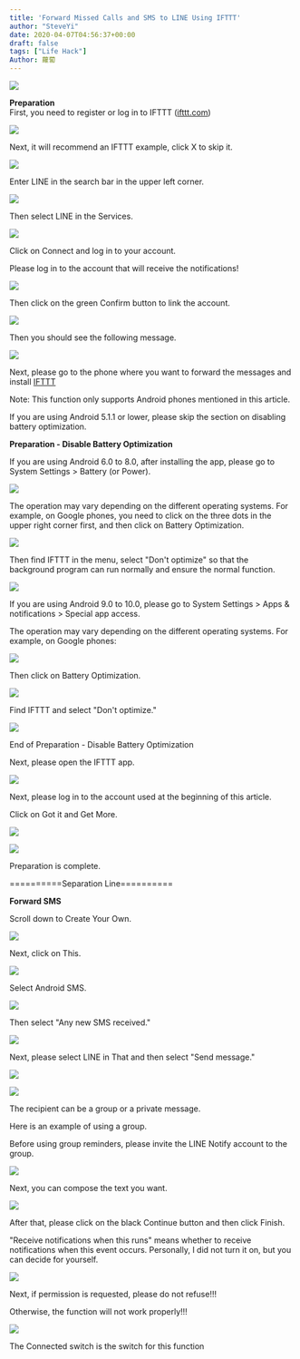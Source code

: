 ```yaml
---
title: 'Forward Missed Calls and SMS to LINE Using IFTTT'
author: "SteveYi"
date: 2020-04-07T04:56:37+00:00
draft: false
tags: ["Life Hack"]
Author: 蘿蔔
---
```


![](https://static-a1.steveyi.net/media/blog/2020/04/39743.jpg)

**Preparation**  
First, you need to register or log in to IFTTT ([ifttt.com](http://ifttt.com))

![](https://static-a1.steveyi.net/media/blog/2020/04/ifttt-forward-to-line-1.png)

Next, it will recommend an IFTTT example, click X to skip it.

![](https://static-a1.steveyi.net/media/blog/2020/04/ifttt-forward-to-line-2.png)

Enter LINE in the search bar in the upper left corner.

![](https://static-a1.steveyi.net/media/blog/2020/04/ifttt-forward-to-line-3.png)

Then select LINE in the Services.

![](https://static-a1.steveyi.net/media/blog/2020/04/ifttt-forward-to-line-4.png)

Click on Connect and log in to your account.

Please log in to the account that will receive the notifications!

![](https://static-a1.steveyi.net/media/blog/2020/04/ifttt-forward-to-line-5.png)

Then click on the green Confirm button to link the account.

![](https://static-a1.steveyi.net/media/blog/2020/04/ifttt-forward-to-line-6.png)

Then you should see the following message.

![](https://static-a1.steveyi.net/media/blog/2020/04/ifttt-forward-to-line-7.png)

Next, please go to the phone where you want to forward the messages and install [IFTTT](https://play.google.com/store/apps/details?id=com.ifttt.ifttt&hl=zh-TW)

Note: This function only supports Android phones mentioned in this article.

If you are using Android 5.1.1 or lower, please skip the section on disabling battery optimization.

**Preparation - Disable Battery Optimization**

If you are using Android 6.0 to 8.0, after installing the app, please go to System Settings > Battery (or Power).

![](https://static-a1.steveyi.net/media/blog/2020/04/ifttt-forward-to-line-8.png)

The operation may vary depending on the different operating systems. For example, on Google phones, you need to click on the three dots in the upper right corner first, and then click on Battery Optimization.

![](https://static-a1.steveyi.net/media/blog/2020/04/ifttt-forward-to-line-9.png)

Then find IFTTT in the menu, select "Don't optimize" so that the background program can run normally and ensure the normal function.

![](https://static-a1.steveyi.net/media/blog/2020/04/ifttt-forward-to-line-10.png)

If you are using Android 9.0 to 10.0, please go to System Settings > Apps & notifications > Special app access.

The operation may vary depending on the different operating systems. For example, on Google phones:

![](https://static-a1.steveyi.net/media/blog/2020/04/ifttt-forward-to-line-11.png)

Then click on Battery Optimization.

![](https://static-a1.steveyi.net/media/blog/2020/04/ifttt-forward-to-line-12.png)

Find IFTTT and select "Don't optimize."

![](https://static-a1.steveyi.net/media/blog/2020/04/ifttt-forward-to-line-13.png)

End of Preparation - Disable Battery Optimization

Next, please open the IFTTT app.

![](https://static-a1.steveyi.net/media/blog/2020/04/ifttt-forward-to-line-14.png)

Next, please log in to the account used at the beginning of this article.

Click on Got it and Get More.

![](https://static-a1.steveyi.net/media/blog/2020/04/ifttt-forward-to-line-15.png)

![](https://static-a1.steveyi.net/media/blog/2020/04/ifttt-forward-to-line-16.png)

Preparation is complete.

\==========Separation Line==========

**Forward SMS**

Scroll down to Create Your Own.

![](https://static-a1.steveyi.net/media/blog/2020/04/ifttt-forward-to-line-17.png)

Next, click on This.

![](https://static-a1.steveyi.net/media/blog/2020/04/ifttt-forward-to-line-18.png)

Select Android SMS.

![](https://static-a1.steveyi.net/media/blog/2020/04/ifttt-forward-to-line-19.png)

Then select "Any new SMS received."

![](https://static-a1.steveyi.net/media/blog/2020/04/ifttt-forward-to-line-20.png)

Next, please select LINE in That and then select "Send message."

![](https://static-a1.steveyi.net/media/blog/2020/04/ifttt-forward-to-line-21.png)

![](https://static-a1.steveyi.net/media/blog/2020/04/ifttt-forward-to-line-22.png)

The recipient can be a group or a private message.

Here is an example of using a group.

Before using group reminders, please invite the LINE Notify account to the group.

![](https://static-a1.steveyi.net/media/blog/2020/04/ifttt-forward-to-line-23.png)

Next, you can compose the text you want.

![](https://static-a1.steveyi.net/media/blog/2020/04/ifttt-forward-to-line-24.png)

After that, please click on the black Continue button and then click Finish.

"Receive notifications when this runs" means whether to receive notifications when this event occurs. Personally, I did not turn it on, but you can decide for yourself.

![](https://static-a1.steveyi.net/media/blog/2020/04/ifttt-forward-to-line-25.png)

Next, if permission is requested, please do not refuse!!!

Otherwise, the function will not work properly!!!

![](https://static-a1.steveyi.net/media/blog/2020/04/ifttt-forward-to-line-26.png)

The Connected switch is the switch for this function

